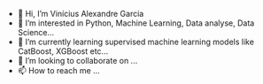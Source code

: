 - 👋 Hi, I’m Vinícius Alexandre Garcia
- 👀 I’m interested in Python, Machine Learning, Data analyse, Data Science...
- 🌱 I’m currently learning supervised machine learning models like CatBoost, XGBoost etc...
- 💞️ I’m looking to collaborate on ...
- 📫 How to reach me ...

<!---
FictionVini/FictionVini is a ✨ special ✨ repository because its `README.md` (this file) appears on your GitHub profile.
You can click the Preview link to take a look at your changes.
--->
